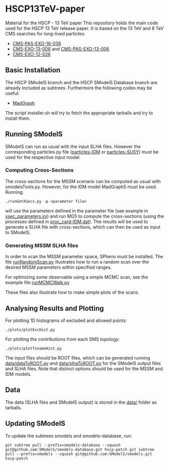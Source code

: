 # HSCP13TeV-paper
Material for the HSCP - 13 TeV paper
This repository holds the main code used for the HSCP 13 TeV release paper.
It is based on the 13 TeV and 8 TeV CMS searches for long-lived particles:

  * [CMS-PAS-EXO-16-036](http://cms-results.web.cern.ch/cms-results/public-results/preliminary-results/EXO-16-036/)
  * [CMS-EXO-13-006](https://arxiv.org/abs/1502.02522) and [CMS-PAS-EXO-13-006](https://cds.cern.ch/record/1648902/files/EXO-13-006-pas.pdf)
  * [CMS-EXO-12-026](https://twiki.cern.ch/twiki/bin/view/CMSPublic/PhysicsResultsEXO12026)


## Basic Installation ##

The HSCP SModelS branch and the HSCP SModelS Database branch are already included as subtrees.
Furthermore the following codes may be useful:

  * [MadGraph](https://launchpad.net/mg5amcnlo)

The script installer.sh will try to fetch the appropriate tarballs and try to install them.


## Running SModelS ##

SModelS can run as usual with the input SLHA files. However the corresponding
particles.py file ([particles-IDM](particles-IDM.py) or [particles-SUSY](particles-SUSY.py))
must be used for the respective input model.

### Computing Cross-Sections ###

The cross-sections for the MSSM scenario can be computed as usual with smodelsTools.py.
However, for the IDM model MadGraph5 must be used. Running:

``
./runGetXSecs.py -p <parameter file>
`` 

will use the parameters defined in the parameter file (see example in [xsec_parameters.ini](xsec_parameters.ini))
and run MG5 to compute the cross-sections (using the processes defined in [proc_card-IDM.dat](inputCards/proc_card-IDM.dat)).
The results will be used to generate a SLHA file with cross-sections, which can then be used as input to SModelS.


### Generating MSSM SLHA files ###

In order to scan the MSSM parameter space, SPheno must be installed.
The file [runRandomScan.py](runRandomScan.py) illustrates how to run a random
scan over the desired MSSM parameters within specified ranges.


For optimizing some observable using a simple MCMC scan, see the example file
[runMCMCWalk.py](runMCMCWalk.py)

These files also illustrate how to make simple plots of the scans.

## Analysing Results and Plotting ##

For plotting 1D histograms of excluded and allowed points:

``
./plots/plotExcHist.py
``

For plotting the contributions from each SMS topology:

``
./plots/plotTxnameHist.py
``

The input files should be ROOT files, which can be generated running [data/dataToROOT.py](data/dataToROOT.py)
and [data/slhaToROOT.py](data/slhaToROOT.py) for the SModelS output files and SLHA files.
Note that distinct options should be used for the MSSM and IDM models.

## Data ##

The data (SLHA files and SModelS output) is stored in the [data/](data/) folder
as tarballs.

## Updating SModelS ##

To update the subtrees smodels and smodels-database, run:

``
git subtree pull --prefix=smodels-database --squash git@github.com:SModelS/smodels-database.git hscp-patch
git subtree pull --prefix=smodels --squash git@github.com:SModelS/smodels.git hscp-patch
``
